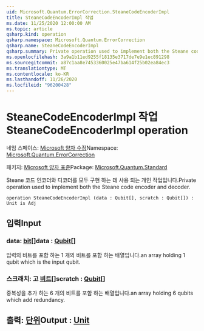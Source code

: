 ```yaml
---
uid: Microsoft.Quantum.ErrorCorrection.SteaneCodeEncoderImpl
title: SteaneCodeEncoderImpl 작업
ms.date: 11/25/2020 12:00:00 AM
ms.topic: article
qsharp.kind: operation
qsharp.namespace: Microsoft.Quantum.ErrorCorrection
qsharp.name: SteaneCodeEncoderImpl
qsharp.summary: Private operation used to implement both the Steane code encoder and decoder.
ms.openlocfilehash: 3a9a1b11ed9255f18135e3717de7e9e1ec891298
ms.sourcegitcommit: a87c1aa8e7453360025e47ba614f25b02ea84ec3
ms.translationtype: MT
ms.contentlocale: ko-KR
ms.lasthandoff: 11/26/2020
ms.locfileid: "96200428"
---
```

# <a name="steanecodeencoderimpl-operation"></a><span data-ttu-id="b2566-102">SteaneCodeEncoderImpl 작업</span><span class="sxs-lookup"><span data-stu-id="b2566-102">SteaneCodeEncoderImpl operation</span></span>

<span data-ttu-id="b2566-103">네임 스페이스: [Microsoft 양자 수정](xref:Microsoft.Quantum.ErrorCorrection)</span><span class="sxs-lookup"><span data-stu-id="b2566-103">Namespace: [Microsoft.Quantum.ErrorCorrection](xref:Microsoft.Quantum.ErrorCorrection)</span></span>

<span data-ttu-id="b2566-104">패키지: [Microsoft 양자 표준](https://nuget.org/packages/Microsoft.Quantum.Standard)</span><span class="sxs-lookup"><span data-stu-id="b2566-104">Package: [Microsoft.Quantum.Standard](https://nuget.org/packages/Microsoft.Quantum.Standard)</span></span>


<span data-ttu-id="b2566-105">Steane 코드 인코더와 디코더를 모두 구현 하는 데 사용 되는 개인 작업입니다.</span><span class="sxs-lookup"><span data-stu-id="b2566-105">Private operation used to implement both the Steane code encoder and decoder.</span></span>

```qsharp
operation SteaneCodeEncoderImpl (data : Qubit[], scratch : Qubit[]) : Unit is Adj
```


## <a name="input"></a><span data-ttu-id="b2566-106">입력</span><span class="sxs-lookup"><span data-stu-id="b2566-106">Input</span></span>

### <a name="data--qubit"></a><span data-ttu-id="b2566-107">data: [bit](xref:microsoft.quantum.lang-ref.qubit)[]</span><span class="sxs-lookup"><span data-stu-id="b2566-107">data : [Qubit](xref:microsoft.quantum.lang-ref.qubit)[]</span></span>

<span data-ttu-id="b2566-108">입력의 비트를 포함 하는 1 개의 비트를 포함 하는 배열입니다.</span><span class="sxs-lookup"><span data-stu-id="b2566-108">an array holding 1 qubit which is the input qubit.</span></span>


### <a name="scratch--qubit"></a><span data-ttu-id="b2566-109">스크래치: 고 [비트](xref:microsoft.quantum.lang-ref.qubit)[]</span><span class="sxs-lookup"><span data-stu-id="b2566-109">scratch : [Qubit](xref:microsoft.quantum.lang-ref.qubit)[]</span></span>

<span data-ttu-id="b2566-110">중복성을 추가 하는 6 개의 비트를 포함 하는 배열입니다.</span><span class="sxs-lookup"><span data-stu-id="b2566-110">an array holding 6 qubits which add redundancy.</span></span>



## <a name="output--unit"></a><span data-ttu-id="b2566-111">출력: [단위](xref:microsoft.quantum.lang-ref.unit)</span><span class="sxs-lookup"><span data-stu-id="b2566-111">Output : [Unit](xref:microsoft.quantum.lang-ref.unit)</span></span>


